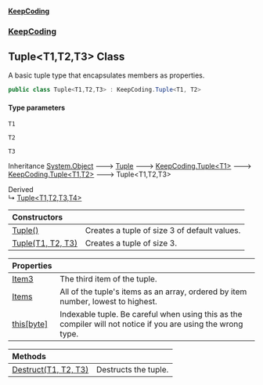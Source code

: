 #### [KeepCoding](index.md 'index')
### [KeepCoding](KeepCoding.md 'KeepCoding')
## Tuple&lt;T1,T2,T3&gt; Class
A basic tuple type that encapsulates members as properties.  
```csharp
public class Tuple<T1,T2,T3> : KeepCoding.Tuple<T1, T2>
```
#### Type parameters
<a name='KeepCoding.Tuple.T1.T2.T3..T1'></a>
`T1`  
  
<a name='KeepCoding.Tuple.T1.T2.T3..T2'></a>
`T2`  
  
<a name='KeepCoding.Tuple.T1.T2.T3..T3'></a>
`T3`  
  

Inheritance [System.Object](https://docs.microsoft.com/en-us/dotnet/api/System.Object 'System.Object') &#129106; [Tuple](Tuple.md 'KeepCoding.Internal.Tuple') &#129106; [KeepCoding.Tuple&lt;](Tuple.T..md 'KeepCoding.Tuple&lt;T&gt;')[T1](Tuple.T1.T2.T3..md#KeepCoding.Tuple.T1.T2.T3..T1 'KeepCoding.Tuple&lt;T1,T2,T3&gt;.T1')[&gt;](Tuple.T..md 'KeepCoding.Tuple&lt;T&gt;') &#129106; [KeepCoding.Tuple&lt;](Tuple.T1.T2..md 'KeepCoding.Tuple&lt;T1,T2&gt;')[T1](Tuple.T1.T2.T3..md#KeepCoding.Tuple.T1.T2.T3..T1 'KeepCoding.Tuple&lt;T1,T2,T3&gt;.T1')[,](Tuple.T1.T2..md 'KeepCoding.Tuple&lt;T1,T2&gt;')[T2](Tuple.T1.T2.T3..md#KeepCoding.Tuple.T1.T2.T3..T2 'KeepCoding.Tuple&lt;T1,T2,T3&gt;.T2')[&gt;](Tuple.T1.T2..md 'KeepCoding.Tuple&lt;T1,T2&gt;') &#129106; Tuple&lt;T1,T2,T3&gt;  

Derived  
&#8627; [Tuple&lt;T1,T2,T3,T4&gt;](Tuple.T1.T2.T3.T4..md 'KeepCoding.Tuple&lt;T1,T2,T3,T4&gt;')  

| Constructors | |
| :--- | :--- |
| [Tuple()](Tuple.T1.T2.T3..Tuple().md 'KeepCoding.Tuple&lt;T1,T2,T3&gt;.Tuple()') | Creates a tuple of size 3 of default values.<br/> |
| [Tuple(T1, T2, T3)](Tuple.T1.T2.T3...ctor.TbiAUYDIcWW4gci16zi3.Q.md 'KeepCoding.Tuple&lt;T1,T2,T3&gt;.Tuple(T1, T2, T3)') | Creates a tuple of size 3.<br/> |

| Properties | |
| :--- | :--- |
| [Item3](Tuple.T1.T2.T3..Item3.md 'KeepCoding.Tuple&lt;T1,T2,T3&gt;.Item3') | The third item of the tuple.<br/> |
| [Items](Tuple.T1.T2.T3..Items.md 'KeepCoding.Tuple&lt;T1,T2,T3&gt;.Items') | All of the tuple's items as an array, ordered by item number, lowest to highest.<br/> |
| [this[byte]](Tuple.T1.T2.T3..Item.omX9Ud5ahVfT6eApnUby9A.md 'KeepCoding.Tuple&lt;T1,T2,T3&gt;.this[byte]') | Indexable tuple. Be careful when using this as the compiler will not notice if you are using the wrong type.<br/> |

| Methods | |
| :--- | :--- |
| [Destruct(T1, T2, T3)](Tuple.T1.T2.T3..Destruct.6kWEMeEwTBEqYLeXOYB.tg.md 'KeepCoding.Tuple&lt;T1,T2,T3&gt;.Destruct(T1, T2, T3)') | Destructs the tuple.<br/> |
